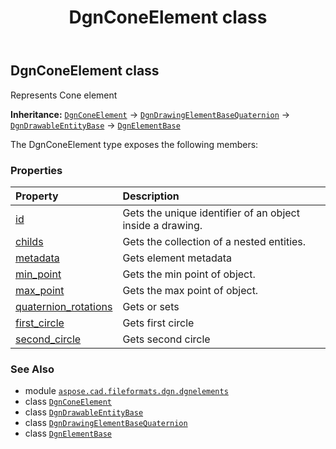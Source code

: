 ﻿---
title: DgnConeElement class
second_title: Aspose.CAD for Python via .NET API References
description: 
type: docs
weight: 70
url: /python-net/aspose.cad.fileformats.dgn.dgnelements/dgnconeelement/
is_root: false
---

## DgnConeElement class

Represents Cone element



**Inheritance:** [`DgnConeElement`](/cad/python-net/aspose.cad.fileformats.dgn.dgnelements/dgnconeelement) → 
[`DgnDrawingElementBaseQuaternion`](/cad/python-net/aspose.cad.fileformats.dgn.dgnelements/dgndrawingelementbasequaternion) → 
[`DgnDrawableEntityBase`](/cad/python-net/aspose.cad.fileformats.dgn.dgnelements/dgndrawableentitybase) → 
[`DgnElementBase`](/cad/python-net/aspose.cad.fileformats.dgn.dgnelements/dgnelementbase)



The DgnConeElement type exposes the following members:

### Properties
| Property | Description |
| :- | :- |
| [id](/cad/python-net/aspose.cad.fileformats.dgn.dgnelements/dgnconeelement/id) | Gets the unique identifier of an object inside a drawing. |
| [childs](/cad/python-net/aspose.cad.fileformats.dgn.dgnelements/dgnconeelement/childs) | Gets the collection of a nested entities. |
| [metadata](/cad/python-net/aspose.cad.fileformats.dgn.dgnelements/dgnconeelement/metadata) | Gets element metadata |
| [min_point](/cad/python-net/aspose.cad.fileformats.dgn.dgnelements/dgnconeelement/min_point) | Gets the min point of object. |
| [max_point](/cad/python-net/aspose.cad.fileformats.dgn.dgnelements/dgnconeelement/max_point) | Gets the max point of object. |
| [quaternion_rotations](/cad/python-net/aspose.cad.fileformats.dgn.dgnelements/dgnconeelement/quaternion_rotations) | Gets or sets |
| [first_circle](/cad/python-net/aspose.cad.fileformats.dgn.dgnelements/dgnconeelement/first_circle) | Gets first circle |
| [second_circle](/cad/python-net/aspose.cad.fileformats.dgn.dgnelements/dgnconeelement/second_circle) | Gets second circle |



### See Also
* module [`aspose.cad.fileformats.dgn.dgnelements`](..)
* class [`DgnConeElement`](/cad/python-net/aspose.cad.fileformats.dgn.dgnelements/dgnconeelement)
* class [`DgnDrawableEntityBase`](/cad/python-net/aspose.cad.fileformats.dgn.dgnelements/dgndrawableentitybase)
* class [`DgnDrawingElementBaseQuaternion`](/cad/python-net/aspose.cad.fileformats.dgn.dgnelements/dgndrawingelementbasequaternion)
* class [`DgnElementBase`](/cad/python-net/aspose.cad.fileformats.dgn.dgnelements/dgnelementbase)
